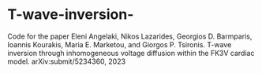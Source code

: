 # T-wave-inversion-
Code for the paper Eleni Angelaki, Nikos Lazarides, Georgios D. Barmparis, Ioannis Kourakis, Maria E. Marketou, and Giorgos P. Tsironis. T-wave inversion through inhomogeneous voltage diffusion within the FK3V cardiac model. arXiv:submit/5234360, 2023
